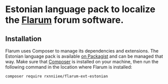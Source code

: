 # Estonian language pack to localize the [Flarum](http://flarum.org/) forum software.

## Installation

Flarum uses Composer to manage its dependencies and extensions. The Estonian language pack is available [on Packagist](https://packagist.org/packages/rxnniiee/flarum-ext-estonian) and can be managed that way. Make sure that [Composer](https://getcomposer.org/) is installed on your machine, then run the following command in the location where Flarum is installed:

```shell
composer require rxnniiee/flarum-ext-estonian
```
